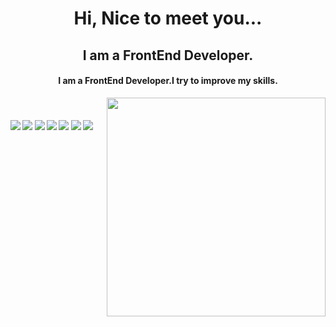 <h1 align="center">
  Hi, Nice to meet you...
</h1>
<h2 align="center">I am a FrontEnd Developer.</h2>

<h4 align="center">I am a FrontEnd Developer.I try to improve my skills.</h4>

<p align="center">
  <img src="https://raw.githubusercontent.com/MicaelliMedeiros/micaellimedeiros/master/image/computer-illustration.png" min-width="380px" max-width="450px" width="350px" align="right"> <br>
</p>

#### ![](https://img.shields.io/badge/HTML-blue) ![](https://img.shields.io/badge/CSS-blue) ![](https://img.shields.io/badge/JavaScript-blue) ![](https://img.shields.io/badge/BootStrap-blue) ![](https://img.shields.io/badge/Git-blue) ![](https://img.shields.io/badge/React-blue) ![](https://img.shields.io/badge/Tailwind-blue) 



